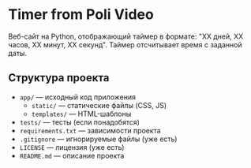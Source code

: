 # Timer from Poli Video

Веб-сайт на Python, отображающий таймер в формате: "XX дней, XX часов, XX минут, XX секунд". Таймер отсчитывает время с заданной даты.

## Структура проекта

- `app/` — исходный код приложения
  - `static/` — статические файлы (CSS, JS)
  - `templates/` — HTML-шаблоны
- `tests/` — тесты (если понадобятся)
- `requirements.txt` — зависимости проекта
- `.gitignore` — игнорируемые файлы (уже есть)
- `LICENSE` — лицензия (уже есть)
- `README.md` — описание проекта 